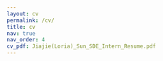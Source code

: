 ```yaml
---
layout: cv
permalink: /cv/
title: cv
nav: true
nav_order: 4
cv_pdf: Jiajie(Loria)_Sun_SDE_Intern_Resume.pdf
---
```

